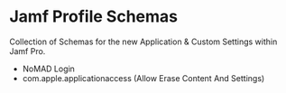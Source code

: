 # Jamf Profile Schemas

Collection of Schemas for the new Application & Custom Settings within Jamf Pro.
- NoMAD Login
- com.apple.applicationaccess (Allow Erase Content And Settings)
